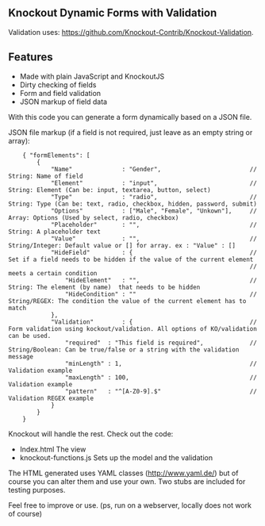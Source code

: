 ## Knockout Dynamic Forms with Validation

Validation uses: https://github.com/Knockout-Contrib/Knockout-Validation.

## Features

* Made with plain JavaScript and KnockoutJS
* Dirty checking of fields
* Form and field validation 
* JSON markup of field data

With this code you can generate a form dynamically based on a JSON file.

JSON file markup (if a field is not required, just leave as an empty string or array):

        { "formElements": [
            {
                "Name"              : "Gender",                         // String: Name of field
                "Element"           : "input",                          // String: Element (Can be: input, textarea, button, select)
                "Type"              : "radio",                          // String: Type (Can be: text, radio, checkbox, hidden, password, submit)
                "Options"           : ["Male", "Female", "Unkown"],     // Array: Options (Used by select, radio, checkbox)
                "Placeholder"       : "",                               // String: A placeholder text
                "Value"             : "",                               // String/Integer: Default value or [] for array. ex : "Value" : []
                "HideField"         : {                                 // Set if a field needs to be hidden if the value of the current element
                                                                        // meets a certain condition
                    "HideElement"   : "",                               // String: The element (by name)  that needs to be hidden
                    "HideCondition" : ""                                // String/REGEX: The condition the value of the current element has to match
                },
                "Validation"        : {                                 // Form validation using kockout/validation. All options of KO/validation can be used.
                    "required"  : "This field is required",             // String/Boolean: Can be true/false or a string with the validation message
                    "minLength" : 1,                                    // Validation example
                    "maxLength" : 100,                                  // Validation example
                    "pattern"   : "^[A-Z0-9].$"                         // Validation REGEX example
                }
            }
        } 
 
Knockout will handle the rest. Check out the code:

* Index.html                    The view 
* knockout-functions.js         Sets up the model and the validation 
        
The HTML generated uses YAML classes (http://www.yaml.de/) but of course you can alter them and use your own.
Two stubs are included for testing purposes.

Feel free to improve or use. 
(ps, run on a webserver, locally does not work of course)

